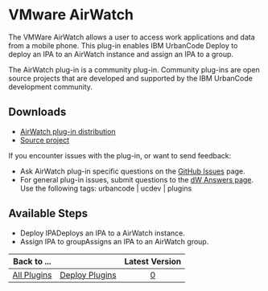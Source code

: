 
# VMware AirWatch

The VMWare AirWatch allows a user to access work applications and data from a mobile phone. This plug-in enables IBM UrbanCode Deploy to deploy an IPA to an AirWatch instance and assign an IPA to a group.

The AirWatch plug-in is a community plug-in. Community plug-ins are open source projects that are developed and supported by the IBM UrbanCode development community.

## Downloads

* [AirWatch plug-in distribution](https://github.com/UrbanCode/AirWatch-UCD/releases)
* [Source project](https://github.com/UrbanCode/AirWatch-UCD)

If you encounter issues with the plug-in, or want to send feedback:

* Ask AirWatch plug-in specific questions on the [GitHub Issues](https://github.com/UrbanCode/AirWatch-UCD/issues) page.
* For general plug-in issues, submit questions to the [dW Answers page](https://community.ibm.com/community/user/wasdevops/urbancode-discussion). Use the following tags: urbancode | ucdev | plugins

## Available Steps

* Deploy IPADeploys an IPA to a AirWatch instance.
* Assign IPA to groupAssigns an IPA to an AirWatch group.

|Back to ...||Latest Version|
| :---: | :---: | :---: |
|[All Plugins](../../index.md)|[Deploy Plugins](../README.md)|[0]()|
